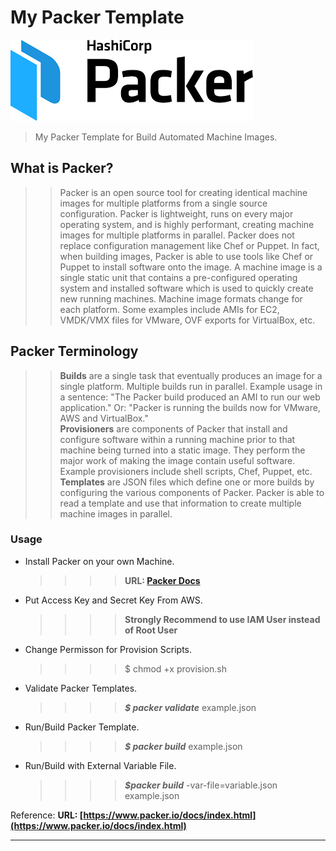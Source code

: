 # My Packer Template


![](/packer.png)


> My Packer Template for Build Automated Machine Images.
## What is Packer? 
    
>> Packer is an open source tool for creating identical machine images for multiple platforms from a single source configuration. Packer is lightweight, runs on every major operating system, and is highly performant, creating machine images for multiple platforms in parallel. Packer does not replace configuration management like Chef or Puppet. In fact, when building images, Packer is able to use tools like Chef or Puppet to install software onto the image. A machine image is a single static unit that contains a pre-configured operating system and installed software which is used to quickly create new running machines. Machine image formats change for each platform. Some examples include AMIs for EC2, VMDK/VMX files for VMware, OVF exports for VirtualBox, etc.
## Packer Terminology

>>**Builds** are a single task that eventually produces an image for a single platform. Multiple builds run in parallel. Example usage in a sentence: "The Packer build produced an AMI to run our web application." Or: "Packer is running the builds now for VMware, AWS and VirtualBox." <br />
>>**Provisioners** are components of Packer that install and configure software within a running machine prior to that machine being turned into a static image. They perform the major work of making the image contain useful software. Example provisioners include shell scripts, Chef, Puppet, etc. <br />
>>**Templates** are JSON files which define one or more builds by configuring the various components of Packer. Packer is able to read a template and use that information to create multiple machine images in parallel.

### Usage 

- Install Packer on your own Machine.
    >>>> **URL: [Packer Docs](https://www.packer.io/docs/install/index.html)**

- Put Access Key and Secret Key From AWS.
    >>>> **Strongly Recommend to use IAM User instead of Root User**

- Change Permisson for Provision Scripts.
    >>>> $ chmod +x provision.sh

- Validate Packer Templates. 
    >>>> ***$ packer validate*** example.json
           
- Run/Build Packer Template.
    >>>> ***$ packer build*** example.json

- Run/Build with External Variable File.
    >>>> ***$packer build*** -var-file=variable.json example.json

Reference: **URL: [https://www.packer.io/docs/index.html](https://www.packer.io/docs/index.html)**

---



